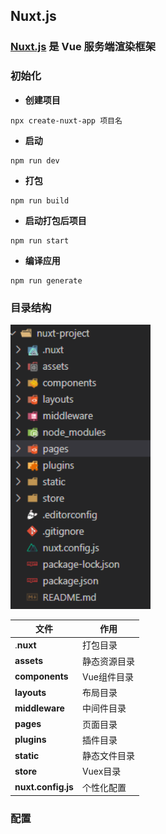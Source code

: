 ## Nuxt.js

### [Nuxt.js](https://nuxtjs.org/) 是 Vue 服务端渲染框架

### 初始化

- **创建项目**

```shell
npx create-nuxt-app 项目名
```

- **启动**

```shell
npm run dev
```

- **打包**

```shell
npm run build
```

- **启动打包后项目**

```shell
npm run start
```

- **编译应用**

```shell
npm run generate
```

### 目录结构

<img src="../../img/Nuxt%E7%9B%AE%E5%BD%95%E7%BB%93%E6%9E%84.png" style="zoom:120%;margin:0;" />

| 文件               | 作用         |
| ------------------ | ------------ |
| .**nuxt**          | 打包目录     |
| **assets**         | 静态资源目录 |
| **components**     | Vue组件目录  |
| **layouts**        | 布局目录     |
| **middleware**     | 中间件目录   |
| **pages**          | 页面目录     |
| **plugins**        | 插件目录     |
| **static**         | 静态文件目录 |
| **store**          | Vuex目录     |
| **nuxt.config.js** | 个性化配置   |

### 配置

